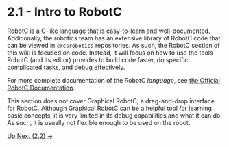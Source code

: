 # 2.1 - Intro to RobotC

RobotC is a C-like language that is easy-to-learn and well-documented. Additionally, the robotics team has an extensive library of RobotC code that can be viewed in `crcsrobotics` repositories. As such, the RobotC section of this wiki is focused on code. Instead, it will focus on how to use the tools RobotC (and its editor) provides to build code faster, do specific complicated tasks, and debug effectively.

For more complete documentation of the RobotC *language*, see [the Official RobotC Documentation](https://www.robotc.net/WebHelpVEX/index.htm).

This section does not cover Graphical RobotC, a drag-and-drop interface for RobotC. Although Graphical RobotC can be a helpful tool for learning basic concepts, it is very limited in its debug capabilities and what it can do. As such, it is usually not flexible enough to be used on the robot.

[Up Next (2.2) ->](https://github.com/crcsrobotics/wiki/blob/main/2%20-%20ROBOTC/2%20-%20MOTORS.md)